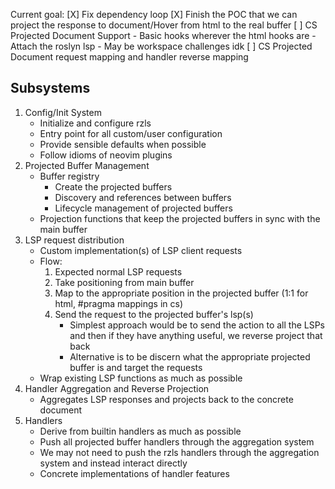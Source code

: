 Current goal:
[X] Fix dependency loop
[X] Finish the POC that we can project the response to document/Hover from html to the real buffer
[ ] CS Projected Document Support - Basic hooks wherever the html hooks are - Attach the roslyn lsp - May be workspace challenges idk
[ ] CS Projected Document request mapping and handler reverse mapping

## Subsystems

1. Config/Init System
   - Initialize and configure rzls
   - Entry point for all custom/user configuration
   - Provide sensible defaults when possible
   - Follow idioms of neovim plugins
2. Projected Buffer Management
   - Buffer registry
     - Create the projected buffers
     - Discovery and references between buffers
     - Lifecycle management of projected buffers
   - Projection functions that keep the projected buffers in sync with the main buffer
3. LSP request distribution
   - Custom implementation(s) of LSP client requests
   - Flow:
     1. Expected normal LSP requests
     2. Take positioning from main buffer
     3. Map to the appropriate position in the projected buffer (1:1 for html, #pragma mappings in cs)
     4. Send the request to the projected buffer's lsp(s)
        - Simplest approach would be to send the action to all the LSPs and then if they have anything useful, we reverse project that back
        - Alternative is to be discern what the appropriate projected buffer is and target the requests
   - Wrap existing LSP functions as much as possible
4. Handler Aggregation and Reverse Projection
   - Aggregates LSP responses and projects back to the concrete document
5. Handlers
   - Derive from builtin handlers as much as possible
   - Push all projected buffer handlers through the aggregation system
   - We may not need to push the rzls handlers through the aggregation system and instead interact directly
   - Concrete implementations of handler features
